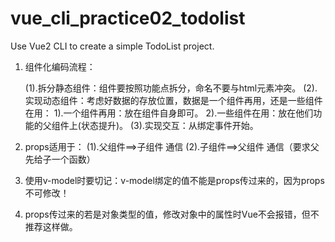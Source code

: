 # vue_cli_practice02_todolist
Use Vue2 CLI to create a simple TodoList project.

1. 组件化编码流程：

	(1).拆分静态组件：组件要按照功能点拆分，命名不要与html元素冲突。
	(2).实现动态组件：考虑好数据的存放位置，数据是一个组件再用，还是一些组件在用：
		1).一个组件再用：放在组件自身即可。
		2).一些组件在用：放在他们功能的父组件上(状态提升)。
	(3).实现交互：从绑定事件开始。

2. props适用于：
	(1).父组件==>子组件 通信
	(2).子组件==>父组件 通信（要求父先给子一个函数）

3. 使用v-model时要切记：v-model绑定的值不能是props传过来的，因为props不可修改！

4. props传过来的若是对象类型的值，修改对象中的属性时Vue不会报错，但不推荐这样做。